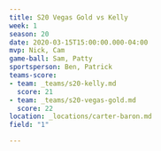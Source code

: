```yaml
---
title: S20 Vegas Gold vs Kelly
week: 1
season: 20
date: 2020-03-15T15:00:00.000-04:00
mvp: Nick, Cam
game-ball: Sam, Patty
sportsperson: Ben, Patrick
teams-score:
- team: _teams/s20-kelly.md
  score: 21
- team: _teams/s20-vegas-gold.md
  score: 22
location: _locations/carter-baron.md
field: "1"

---
```

